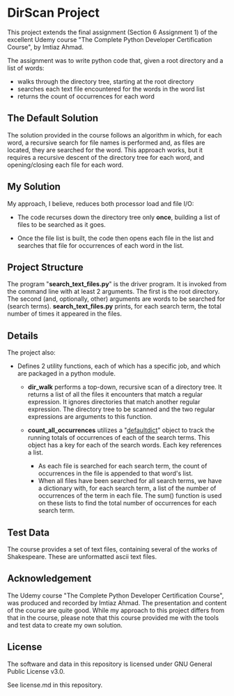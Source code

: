 # DirScan Project

This project extends the final assignment (Section 6 Assignment 1) of the excellent Udemy course "The Complete Python Developer Certification Course", by Imtiaz Ahmad.

The assignment was to write python code that, given a root directory and a list of words:

* walks through the directory tree, starting at the root directory
* searches each text file encountered for the words in the word list
* returns the count of occurrences for each word

## The Default Solution

The solution provided in the course follows an algorithm in which, for each word, a recursive search for file names is performed and, as files are located, they are searched for the word. This approach works, but it requires a recursive descent of the directory tree for each word, and opening/closing each file for each word.

## My Solution

My approach, I believe, reduces both processor load and file I/O:

* The code recurses down the directory tree only **once**, building a list of files to be searched as it goes.

* Once the file list is built, the code then opens each file in the list and searches that file for occurrences of each word in the list.

## Project Structure

The program "**search_text_files.py**" is the driver program.  It is invoked from the command line with at least 2 arguments.  The first is the root directory.  The second (and, optionally, other) arguments are words to be searched for (search terms).  **search_text_files.py** prints, for each search term, the total number of times it appeared in the files.

## Details

The project also:

* Defines 2 utility functions, each of which has a specific job, and which are packaged in a python module.
  
  * **dir_walk** performs a top-down, recursive scan of a directory tree. It returns a list of all the files it encounters that match a regular expression.  It ignores directories that match another regular expression.  The directory tree to be scanned and the two regular expressions are arguments to this function.  

  * **count_all_occurrences** utilizes a "[defaultdict](https://docs.python.org/3/library/collections.html#collections.defaultdict)" object to track the running totals of occurrences of each of the search terms.  This object has a key for each of the search words.  Each key references a list.  
    * As each file is searched for each search term, the count of occurrences in the file is appended to that word's list.  
    * When all files have been searched for all search terms, we have a dictionary with, for each search term, a list of the number of occurrences of the term in each file.  The sum() function is used on these lists to find the total number of occurrences for each search term.

## Test Data

The course provides a set of text files, containing several of the works of Shakespeare.  These are unformatted ascii text files.

## Acknowledgement

The Udemy course "The Complete Python Developer Certification Course", was produced and recorded by Imtiaz Ahmad.  The presentation and content of the course are quite good.  While my approach to this project differs from that in the course, please note that this course provided me with the tools and test data to create my own solution.

## License

The software and data in this repository is licensed under GNU General Public License v3.0.

See license.md in this repository.
